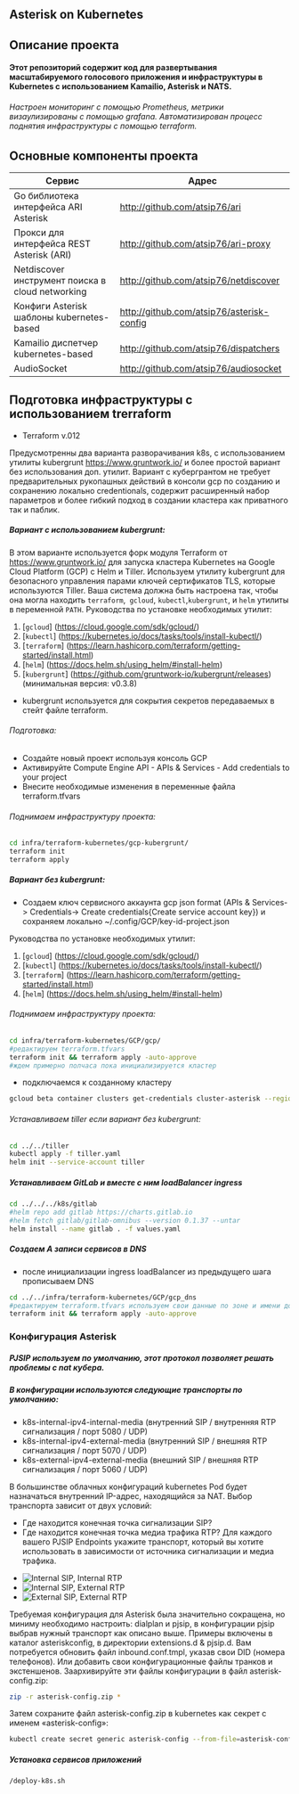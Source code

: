 ## Asterisk on Kubernetes
## Описание проекта
#### Этот репозиторий содержит код для развертывания масштабируемого голосового приложения и инфраструктуры в Kubernetes с использованием Kamailio, Asterisk и NATS.
  ###### Настроен мониторинг с помощью Prometheus, метрики визаулизированы с помощью grafana. Автоматизирован процесс поднятия инфраструктуры с помощью terraform.

## Основные компоненты проекта
 | Сервис                                             | Адрес                                     |
 | -------------------------------------------------- | ----------------------------------------- |
 | Go библиотека интерфейса ARI Asterisk              | http://github.com/atsip76/ari             |
 | Прокси для интерфейса REST Asterisk (ARI)          | http://github.com/atsip76/ari-proxy       |
 | Netdiscover инструмент поиска в cloud networking   | http://github.com/atsip76/netdiscover     |
 | Конфиги Asterisk  шаблоны kubernetes-based         | http://github.com/atsip76/asterisk-config |
 | Kamailio диспетчер kubernetes-based                | http://github.com/atsip76/dispatchers     |
 | AudioSocket                                        | http://github.com/atsip76/audiosocket     |

## Подготовка инфраструктуры с использованием trerraform
* Terraform v.012

Предусмотренны два варианта разворачивания k8s, с использованием утилиты kubergrunt https://www.gruntwork.io/ и более простой вариант без использования доп. утилит. Вариант с кубергрантом не требует предварительных рукопашных действий в консоли gcp по созданию и сохранению локально credentionals, содержит расширенный набор параметров и более гибкий подход в создании кластера как приватного так и паблик. 
##### Вариант с использованием kubergrunt:
В этом варианте используется форк модуля Terraform от https://www.gruntwork.io/ для запуска кластера Kubernetes на Google Cloud Platform (GCP) с Helm и Tiller.
Используем утилиту kubergrunt для безопасного управления парами ключей сертификатов TLS, которые используются Tiller.
Ваша система должна быть настроена так, чтобы она могла находить `terraform`,` gcloud`, `kubectl`,`kubergrunt`, и `helm` утилиты в переменной `PATH`. 
Руководства по установке необходимых утилит:

1. [`gcloud`] (https://cloud.google.com/sdk/gcloud/)
2. [`kubectl`] (https://kubernetes.io/docs/tasks/tools/install-kubectl/)
3. [`terraform`] (https://learn.hashicorp.com/terraform/getting-started/install.html)
4. [`helm`] (https://docs.helm.sh/using_helm/#install-helm)
5. [`kubergrunt`] (https://github.com/gruntwork-io/kubergrunt/releases) (минимальная версия: v0.3.8)

* kubergrunt используется для сокрытия секретов передаваемых в стейт файле terraform.

###### Подготовка:
* Создайте новый проект используя консоль GCP
* Активируйте Compute Engine API - APIs & Services - Add credentials to your project
* Внесите необходимые изменения в переменные файла terraform.tfvars

###### Поднимаем инфраструктуру проекта:

```sh
cd infra/terraform-kubernetes/gcp-kubergrunt/
terraform init
terraform apply
```

##### Вариант без kubergrunt:
* Создаем ключ сервисного аккаунта gcp json format (APIs & Services-> Credentials-> Create credentials{Create service account key}) и сохраняем локально ~/.config/GCP/key-id-project.json

Руководства по установке необходимых утилит:
1. [`gcloud`] (https://cloud.google.com/sdk/gcloud/)
2. [`kubectl`] (https://kubernetes.io/docs/tasks/tools/install-kubectl/)
3. [`terraform`] (https://learn.hashicorp.com/terraform/getting-started/install.html)
4. [`helm`] (https://docs.helm.sh/using_helm/#install-helm)

###### Поднимаем инфраструктуру проекта:
```sh
cd infra/terraform-kubernetes/GCP/gcp/
#редактируем terraform.tfvars
terraform init && terraform apply -auto-approve
#ждем примерно полчаса пока инициализируется кластер
```
* подключаемся к созданному кластеру
```sh
gcloud beta container clusters get-credentials cluster-asterisk --region europe-west2 --project k8s-asterisk
```
###### Устанавливаем tiller если вариант без kubergrunt:
```sh
cd ../../tiller
kubectl apply -f tiller.yaml
helm init --service-account tiller
```
##### Устанавливаем GitLab и вместе с ним loadBalancer ingress
```sh
cd ../../../k8s/gitlab
#helm repo add gitlab https://charts.gitlab.io
#helm fetch gitlab/gitlab-omnibus --version 0.1.37 --untar
helm install --name gitlab . -f values.yaml
```
##### Создаем A записи сервисов в DNS
* после инициализации ingress loadBalancer из предыдущего шага прописываем DNS 
```sh
cd ../../infra/terraform-kubernetes/GCP/gcp_dns
#редактируем terraform.tfvars используем свои данные по зоне и имени домена
terraform init && terraform apply -auto-approve
```

### Конфигурация Asterisk

##### PJSIP используем по умолчанию, этот протокол позволяет решать проблемы с nat кубера.
##### В конфигурации используются следующие транспорты по умолчанию:

* k8s-internal-ipv4-internal-media (внутренний SIP / внутренняя RTP сигнализация / порт 5080 / UDP)
* k8s-internal-ipv4-external-media (внутренний SIP / внешняя RTP сигнализация / порт 5070 / UDP)
* k8s-external-ipv4-external-media (внешний SIP / внешняя RTP сигнализация / порт 5060 / UDP)

В большинстве облачных конфигураций kubernetes Pod будет назначаться внутренний IP-адрес, находящийся за NAT.
Выбор транспорта зависит от двух условий:
* Где находится конечная точка сигнализации SIP?
* Где находится конечная точка медиа трафика RTP?
Для каждого вашего PJSIP Endpoints укажите транспорт, который вы хотите использовать в зависимости от источника сигнализации и медиа трафика.

- ![Internal SIP, Internal RTP](./img/pjsip-int-int.svg)
- ![Internal SIP, External RTP](./img/pjsip-int-ext.svg)
- ![External SIP, External RTP](./img/pjsip-ext-ext.svg)

Требуемая конфигурация для Asterisk была значительно сокращена, но миниму необходимо настроить: dialplan и pjsip, в конфигурации pjsip выбрав нужный транспорт как описано выше.
Примеры включены в каталог asteriskconfig, в директории extensions.d & pjsip.d.
Вам потребуется обновить файл inbound.conf.tmpl, указав свои DID (номера телефонов).
Или добавить свои конфигурационные файлы транков и экстеншенов.
Заархивируйте эти файлы конфигурации в файл asterisk-config.zip:
```sh
zip -r asterisk-config.zip *
```
Затем сохраните файл asterisk-config.zip в kubernetes как секрет с именем «asterisk-config»:
```sh
kubectl create secret generic asterisk-config --from-file=asterisk-config.zip
```
##### Установка сервисов приложений 
```sh
/deploy-k8s.sh
```
